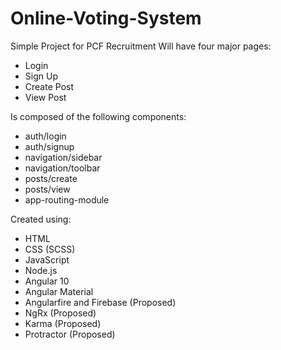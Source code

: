# Online-Voting-System
Simple Project for PCF Recruitment
Will have four major pages:
* Login
* Sign Up
* Create Post
* View Post

Is composed of the following components:
* auth/login
* auth/signup
* navigation/sidebar
* navigation/toolbar
* posts/create
* posts/view
* app-routing-module

Created using:
* HTML
* CSS (SCSS)
* JavaScript
* Node.js
* Angular 10
* Angular Material
* Angularfire and Firebase (Proposed)
* NgRx (Proposed)
* Karma (Proposed)
* Protractor (Proposed)
